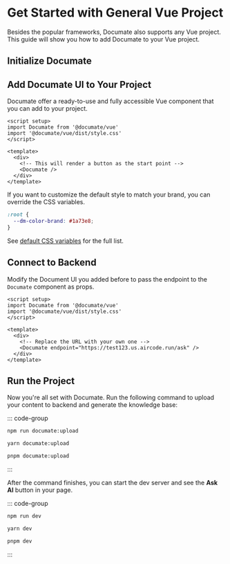# Get Started with General Vue Project

Besides the popular frameworks, Documate also supports any Vue project. This guide will show you how to add Documate to your Vue project.

## Initialize Documate

<!--@include: ./_partials/_initialize-vue.md-->

## Add Documate UI to Your Project

Documate offer a ready-to-use and fully accessible Vue component that you can add to your project.

```vue
<script setup>
import Documate from '@documate/vue'
import '@documate/vue/dist/style.css'
</script>

<template>
  <div>
    <!-- This will render a button as the start point -->
    <Documate />
  </div>
</template>
```

If you want to customize the default style to match your brand, you can override the CSS variables.

```css
:root {
  --dm-color-brand: #1a73e8;
}
```

See [default CSS variables](https://github.com/AirCodeLabs/documate/blob/main/ui/vue/components/styles/vars.css) for the full list.

## Connect to Backend

<!--@include: ./_partials/_connect-backend.md-->

Modify the Document UI you added before to pass the endpoint to the `Documate` component as props.

```vue{8-9}
<script setup>
import Documate from '@documate/vue'
import '@documate/vue/dist/style.css'
</script>

<template>
  <div>
    <!-- Replace the URL with your own one -->
    <Documate endpoint="https://test123.us.aircode.run/ask" />
  </div>
</template>
```

## Run the Project

Now you're all set with Documate. Run the following command to upload your content to backend and generate the knowledge base:

::: code-group

```bash [npm]
npm run documate:upload
```

```bash [yarn]
yarn documate:upload
```

```bash [pnpm]
pnpm documate:upload
```

:::

After the command finishes, you can start the dev server and see the __Ask AI__ button in your page.

::: code-group

```bash [npm]
npm run dev
```

```bash [yarn]
yarn dev
```

```bash [pnpm]
pnpm dev
```

:::
